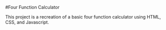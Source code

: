 #Four Function Calculator

This project is a recreation of a basic four function calculator using HTML, CSS, and Javascript.